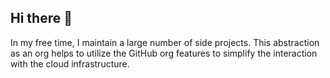## Hi there 👋

In my free time, I maintain a large number of side projects. This abstraction as an org helps to utilize the GitHub org features to simplify the interaction with the cloud infrastructure.
